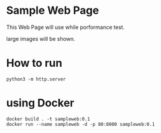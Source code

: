 # Sample Web Page 
This Web Page will use while porformance test.

large images will be shown.

# How to run

```
python3 -m http.server
```

# using Docker

```
docker build . -t sampleweb:0.1
docker run --name sampleweb -d -p 80:8000 sampleweb:0.1
```
